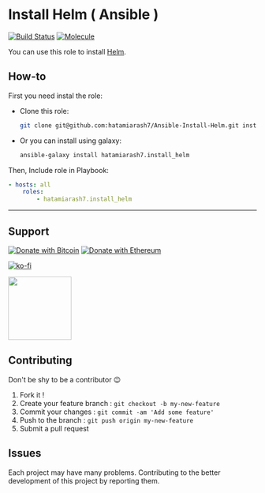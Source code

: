 # Install Helm ( Ansible )

[![Build Status](https://app.travis-ci.com/hatamiarash7/Ansible-Install-Helm.svg?branch=main)](https://app.travis-ci.com/hatamiarash7/Ansible-Install-Helm) [![Molecule](https://github.com/hatamiarash7/Ansible-Install-Helm/actions/workflows/molecule.yml/badge.svg)](https://github.com/hatamiarash7/Ansible-Install-Helm/actions/workflows/molecule.yml)

You can use this role to install [Helm](https://helm.sh/).

## How-to

First you need instal the role:

-   Clone this role:

    ```bash
    git clone git@github.com:hatamiarash7/Ansible-Install-Helm.git install_helm
    ```

-   Or you can install using galaxy:

    ```bash
    ansible-galaxy install hatamiarash7.install_helm
    ```

Then, Include role in Playbook:

```yml
- hosts: all
    roles:
        - hatamiarash7.install_helm
```

---

## Support

[![Donate with Bitcoin](https://en.cryptobadges.io/badge/micro/bc1qmmh6vt366yzjt3grjxjjqynrrxs3frun8gnxrz)](https://en.cryptobadges.io/donate/bc1qmmh6vt366yzjt3grjxjjqynrrxs3frun8gnxrz) [![Donate with Ethereum](https://en.cryptobadges.io/badge/micro/0x0831bD72Ea8904B38Be9D6185Da2f930d6078094)](https://en.cryptobadges.io/donate/0x0831bD72Ea8904B38Be9D6185Da2f930d6078094)

[![ko-fi](https://www.ko-fi.com/img/githubbutton_sm.svg)](https://ko-fi.com/D1D1WGU9)

<div><a href="https://payping.ir/@hatamiarash7"><img src="https://cdn.payping.ir/statics/Payping-logo/Trust/blue.svg" height="128" width="128"></a></div>

## Contributing

Don't be shy to be a contributor 😉

1. Fork it !
2. Create your feature branch : `git checkout -b my-new-feature`
3. Commit your changes : `git commit -am 'Add some feature'`
4. Push to the branch : `git push origin my-new-feature`
5. Submit a pull request

## Issues

Each project may have many problems. Contributing to the better development of this project by reporting them.
